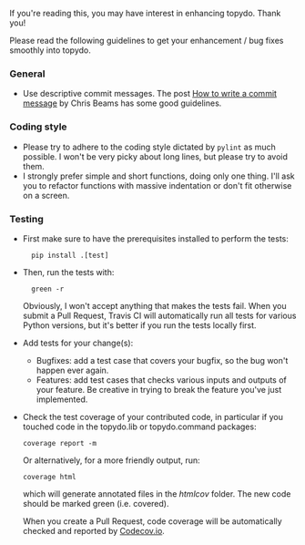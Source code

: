 If you're reading this, you may have interest in enhancing topydo. Thank you!

Please read the following guidelines to get your enhancement / bug fixes
smoothly into topydo.

### General

* Use descriptive commit messages. The post
  [How to write a commit message](http://chris.beams.io/posts/git-commit/) by
  Chris Beams has some good guidelines.

### Coding style

* Please try to adhere to the coding style dictated by `pylint` as much
  possible. I won't be very picky about long lines, but please try to avoid
  them.
* I strongly prefer simple and short functions, doing only one thing. I'll
  ask you to refactor functions with massive indentation or don't fit
  otherwise on a screen.

### Testing

* First make sure to have the prerequisites installed to perform the tests:

        pip install .[test]

* Then, run the tests with:

        green -r

  Obviously, I won't accept anything that makes the tests fail. When you submit
  a Pull Request, Travis CI will automatically run all tests for various Python
  versions, but it's better if you run the tests locally first.
* Add tests for your change(s):
  * Bugfixes: add a test case that covers your bugfix, so the bug won't happen
    ever again.
  * Features: add test cases that checks various inputs and outputs of your
    feature. Be creative in trying to break the feature you've just implemented.
* Check the test coverage of your contributed code, in particular if you touched
  code in the topydo.lib or topydo.command packages:

      coverage report -m

  Or alternatively, for a more friendly output, run:

      coverage html

  which will generate annotated files in the *htmlcov* folder. The new code
  should be marked green (i.e. covered).
  
  When you create a Pull Request, code coverage will be automatically checked
  and reported by [Codecov.io](https://codecov.io/github/bram85/topydo).
